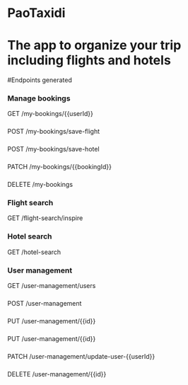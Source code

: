 # PaoTaxidi
# The app to organize your trip including flights and hotels

#Endpoints generated

### Manage bookings
GET /my-bookings/{{userId}}

###
POST /my-bookings/save-flight

###
POST /my-bookings/save-hotel

###
PATCH /my-bookings/{{bookingId}}

###
DELETE /my-bookings

### Flight search
GET /flight-search/inspire

### Hotel search
GET /hotel-search

### User management
GET /user-management/users

###
POST /user-management

###
PUT /user-management/{{id}}

###
PUT /user-management/{{id}}

###
PATCH /user-management/update-user-{{userId}}

###
DELETE /user-management/{{id}}
